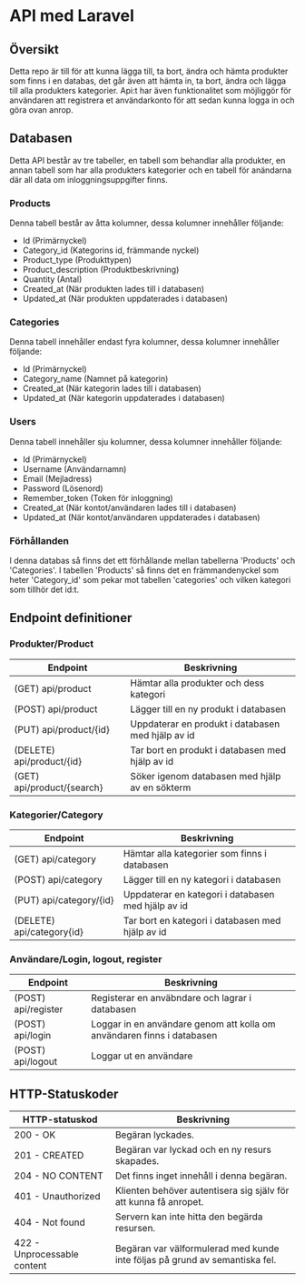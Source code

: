 # API med Laravel

## Översikt
Detta repo är till för att kunna lägga till, ta bort, ändra och hämta produkter som finns i en databas, det går även att hämta in, ta bort, ändra och lägga till alla produkters kategorier. Api:t har även funktionalitet som möjliggör för användaren att registrera et användarkonto för att sedan kunna logga in och göra ovan anrop. 

## Databasen
Detta API består av tre tabeller, en tabell som behandlar alla produkter, en annan tabell som har alla produkters kategorier och en tabell för anändarna där all data om inloggningsuppgifter finns. 

### Products
Denna tabell består av åtta kolumner, dessa kolumner innehåller följande:
* Id (Primärnyckel)
* Category_id (Kategorins id, främmande nyckel)
* Product_type (Produkttypen)
* Product_description (Produktbeskrivning)
* Quantity (Antal)
* Created_at (När produkten lades till i databasen)
* Updated_at (När produkten uppdaterades i databasen)

### Categories
Denna tabell innehåller endast fyra kolumner, dessa kolumner innehåller följande:
* Id (Primärnyckel)
* Category_name (Namnet på kategorin)
* Created_at (När kategorin lades till i databasen)
* Updated_at (När kategorin uppdaterades i databasen)

### Users
Denna tabell innehåller sju kolumner, dessa kolumner innehåller följande:
* Id (Primärnyckel)
* Username (Användarnamn)
* Email (Mejladress)
* Password (Lösenord)
* Remember_token (Token för inloggning)
* Created_at (När kontot/användaren lades till i databasen)
* Updated_at (När kontot/användaren uppdaterades i databasen)

### Förhållanden
I denna databas så finns det ett förhållande mellan tabellerna 'Products' och 'Categories'. I tabellen 'Products' så finns det en främmandenyckel som heter 'Category_id' som pekar mot tabellen 'categories' och vilken kategori som tillhör det id:t. 

## Endpoint definitioner
### Produkter/Product
| Endpoint                     | Beskrivning         |
| ------------------------     | ------------------- |
| (GET) api/product            | Hämtar alla produkter och dess kategori |
| (POST) api/product           | Lägger till en ny produkt i databasen |
| (PUT) api/product/{id}       | Uppdaterar en produkt i databasen med hjälp av id |
| (DELETE) api/product/{id}    | Tar bort en produkt i databasen med hjälp av id |
| (GET) api/product/{search}   | Söker igenom databasen med hjälp av en sökterm |

### Kategorier/Category
| Endpoint                     | Beskrivning         |
| ------------------------     | ------------------- |
| (GET) api/category           | Hämtar alla kategorier som finns i databasen |
| (POST) api/category          | Lägger till en ny kategori i databasen |
| (PUT) api/category/{id}      | Uppdaterar en kategori i databasen med hjälp av id |
| (DELETE) api/category{id}    | Tar bort en kategori i databasen med hjälp av id |

### Användare/Login, logout, register
| Endpoint                     | Beskrivning         |
| ------------------------     | ------------------- |
| (POST) api/register          | Registerar en anväbndare och lagrar i databasen |
| (POST) api/login             | Loggar in en användare genom att kolla om användaren finns i databasen |
| (POST) api/logout            | Loggar ut en användare |


## HTTP-Statuskoder

| HTTP-statuskod    | Beskrivning    |
| ----------------- | -------------- |
| 200 - OK          | Begäran lyckades. |
| 201 - CREATED     | Begäran var lyckad och en ny resurs skapades.|
| 204 - NO CONTENT  | Det finns inget innehåll i denna begäran. |
| 401 - Unauthorized | Klienten behöver autentisera sig själv för att kunna få anropet. |
| 404 - Not found | Servern kan inte hitta den begärda resursen. |
| 422 - Unprocessable content | Begäran var välformulerad med kunde inte följas på grund av semantiska fel. |


